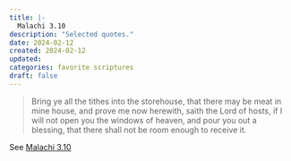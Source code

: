 ```yaml
---
title: |-
  Malachi 3.10
description: "Selected quotes."
date: 2024-02-12
created: 2024-02-12
updated: 
categories: favorite scriptures
draft: false
---
```


> Bring ye all the tithes into the storehouse, that there may be meat in mine house, and prove me now herewith, saith the Lord of hosts, if I will not open you the windows of heaven, and pour you out a blessing, that there shall not be room enough to receive it.

See [Malachi 3.10](https://www.churchofjesuschrist.org/study/scriptures/ot/mal/3?id=p10&lang=eng#p10)